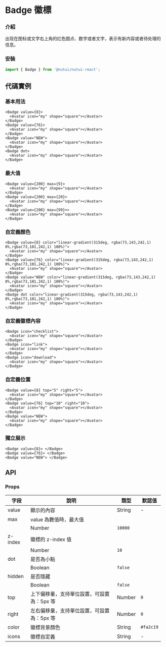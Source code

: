 # Badge 徽標

### 介紹

出现在图标或文字右上角的红色圆点、数字或者文字，表示有新内容或者待处理的信息。

### 安裝

``` javascript
import { Badge } from '@nutui/nutui-react';
```

## 代碼實例

### 基本用法

```tsx
<Badge value={8}>
  <Avatar icon="my" shape="square"></Avatar>
</Badge>
<Badge value={76}>
  <Avatar icon="my" shape="square"></Avatar>
</Badge>
<Badge value="NEW">
  <Avatar icon="my" shape="square"></Avatar>
</Badge>
<Badge dot>
  <Avatar icon="my" shape="square"></Avatar>
</Badge>
```

### 最大值

```tsx
<Badge value={200} max={9}>
  <Avatar icon="my" shape="square"></Avatar>
</Badge>
<Badge value={200} max={20}>
  <Avatar icon="my" shape="square"></Avatar>
</Badge>
<Badge value={200} max={99}>>
  <Avatar icon="my" shape="square"></Avatar>
</Badge>
```

### 自定義顏色

```tsx
<Badge value={8} color="linear-gradient(315deg, rgba(73,143,242,1) 0%,rgba(73,101,242,1) 100%)">
  <Avatar icon="my" shape="square"></Avatar>
</Badge>
<Badge value={76} color="linear-gradient(315deg, rgba(73,143,242,1) 0%,rgba(73,101,242,1) 100%)">
  <Avatar icon="my" shape="square"></Avatar>
</Badge>
<Badge value="NEW" color="linear-gradient(315deg, rgba(73,143,242,1) 0%,rgba(73,101,242,1) 100%)">
  <Avatar icon="my" shape="square"></Avatar>
</Badge>
<Badge dot color="linear-gradient(315deg, rgba(73,143,242,1) 0%,rgba(73,101,242,1) 100%)">
  <Avatar icon="my" shape="square"></Avatar>
</Badge>
```

### 自定義徽標內容

```tsx
<Badge icon="checklist">
  <Avatar icon="my" shape="square"></Avatar>
</Badge>
<Badge icon="link">
  <Avatar icon="my" shape="square"></Avatar>
</Badge>
<Badge icon="download">
  <Avatar icon="my" shape="square"></Avatar>
</Badge>
```

### 自定義位置

```tsx
<Badge value={8} top="5" right="5">
  <Avatar icon="my" shape="square"></Avatar>
</Badge>
<Badge value={76} top="10" right="10">
  <Avatar icon="my" shape="square"></Avatar>
</Badge>
<Badge value="NEW">
  <Avatar icon="my" shape="square"></Avatar>
</Badge>
```

### 獨立展示

```tsx
<Badge value={8}> </Badge>
<Badge value={76}> </Badge>
<Badge value="NEW"> </Badge>
```

## API

### Props

| 字段    | 說明                                       | 類型    | 默認值    |
|---------|--------------------------------------------|---------|-----------|
| value   | 顯示的內容                                 | String  | -         |
| max     | value 為數值時，最大值
                     | Number  | `10000`   |
| z-index | 徽標的 z-index 值
                         | Number  | `10`      |
| dot     | 是否為小點
                                 | Boolean | `false`   |
| hidden  | 是否隱藏
                                   | Boolean | `false`   |
| top     | 上下偏移量，支持單位設置，可設置為：5px 等 | Number  | `0`       |
| right   | 左右偏移量，支持單位設置，可設置為：5px 等 | Number  | `0`       |
| color   | 徽標背景顏色                               | String  | `#fa2c19` |
| icons   | 徽標自定義                               | String  | - |



